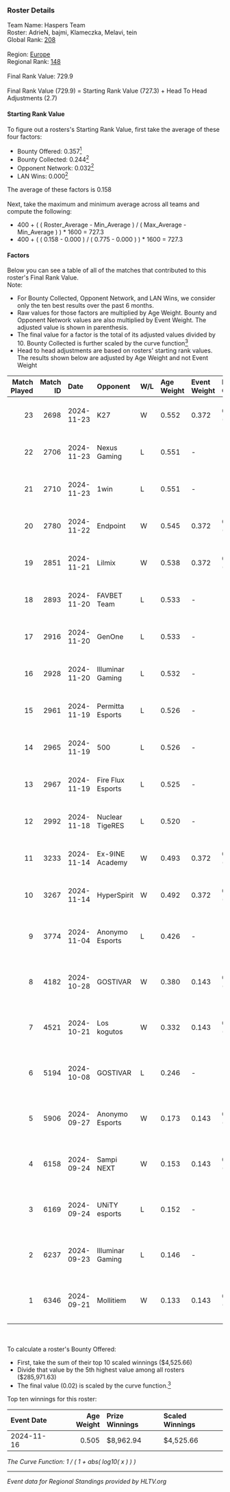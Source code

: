 ### Roster Details<br />
Team Name: Haspers Team<br />
Roster: AdrieN, bajmi, Klameczka, Melavi, tein<br />
Global Rank: [208](../../standings_global_2025_02_28.md)<br />
<br />
Region: [Europe]( ../../standings_europe_2025_02_28.md)<br />
Regional Rank: [148]( ../../standings_europe_2025_02_28.md)<br />
<br />
Final Rank Value:  729.9<br />
<br />
Final Rank Value (729.9) = Starting Rank Value (727.3) + Head To Head Adjustments (2.7)<br />

#### Starting Rank Value<br />
To figure out a rosters's Starting Rank Value, first take the average of these four factors:<br />
- Bounty Offered: 0.357[<sup>1</sup>](#table2)
- Bounty Collected: 0.244[<sup>2</sup>](#table1)
- Opponent Network: 0.032[<sup>2</sup>](#table1)
- LAN Wins: 0.000[<sup>2</sup>](#table1)

The average of these factors is 0.158<br />
<br />
Next, take the maximum and minimum average across all teams and compute the following:<br />
- 400 + ( ( Roster_Average - Min_Average ) / ( Max_Average - Min_Average ) ) * 1600 = 727.3
- 400 + ( ( 0.158 - 0.000 ) / ( 0.775 - 0.000 ) ) * 1600 = 727.3


#### Factors<br />
Below you can see a table of all of the matches that contributed to this roster's Final Rank Value.<br />
Note:<br />

- For Bounty Collected, Opponent Network, and LAN Wins, we consider only the ten best results over the past 6 months.
- Raw values for those factors are multiplied by Age Weight. Bounty and Opponent Network values are also multiplied by Event Weight. The adjusted value is shown in parenthesis.
- The final value for a factor is the total of its adjusted values divided by 10. Bounty Collected is further scaled by the curve function[<sup>3</sup>](#curveFunction)
- Head to head adjustments are based on rosters' starting rank values. The results shown below are adjusted by Age Weight and not Event Weight
<span id="table1"></span><br />


| Match Played | Match ID | Date       | Opponent          | W/L | Age Weight | Event Weight | Bounty Collected | Opponent Network | LAN Wins  | H2H Adj. | Roster                                 |
| -: | -: | :- | :- | :- | :- | :- | :- | :- | :- | -: | :- |
|           23 |     2698 | 2024-11-23 | K27               | W   | 0.552      | 0.372        | 0.010 (0.002)    | 0.634 (0.130)    | 0 (0.000) |    12.85 | AdrieN, bajmi, Klameczka, Melavi, tein |
|           22 |     2706 | 2024-11-23 | Nexus Gaming      | L   | 0.551      | -            | -                | -                | -         |    -1.54 | AdrieN, bajmi, Klameczka, Melavi, tein |
|           21 |     2710 | 2024-11-23 | 1win              | L   | 0.551      | -            | -                | -                | -         |    -7.27 | AdrieN, bajmi, Klameczka, Melavi, tein |
|           20 |     2780 | 2024-11-22 | Endpoint          | W   | 0.545      | 0.372        | 0.010 (0.002)    | 0.417 (0.085)    | 0 (0.000) |     9.95 | AdrieN, bajmi, Klameczka, Melavi, tein |
|           19 |     2851 | 2024-11-21 | Lilmix            | W   | 0.538      | 0.372        | 0.001 (0.000)    | 0.141 (0.028)    | 0 (0.000) |     6.29 | AdrieN, bajmi, Klameczka, Melavi, tein |
|           18 |     2893 | 2024-11-20 | FAVBET Team       | L   | 0.533      | -            | -                | -                | -         |    -3.76 | AdrieN, bajmi, Klameczka, Melavi, tein |
|           17 |     2916 | 2024-11-20 | GenOne            | L   | 0.533      | -            | -                | -                | -         |    -4.90 | AdrieN, bajmi, Klameczka, Melavi, tein |
|           16 |     2928 | 2024-11-20 | Illuminar Gaming  | L   | 0.532      | -            | -                | -                | -         |    -5.55 | AdrieN, bajmi, Klameczka, Melavi, tein |
|           15 |     2961 | 2024-11-19 | Permitta Esports  | L   | 0.526      | -            | -                | -                | -         |    -6.79 | AdrieN, bajmi, Klameczka, Melavi, tein |
|           14 |     2965 | 2024-11-19 | 500               | L   | 0.526      | -            | -                | -                | -         |    -1.97 | AdrieN, bajmi, Klameczka, Melavi, tein |
|           13 |     2967 | 2024-11-19 | Fire Flux Esports | L   | 0.525      | -            | -                | -                | -         |    -3.15 | AdrieN, bajmi, Klameczka, Melavi, tein |
|           12 |     2992 | 2024-11-18 | Nuclear TigeRES   | L   | 0.520      | -            | -                | -                | -         |    -6.05 | AdrieN, bajmi, Klameczka, Melavi, tein |
|           11 |     3233 | 2024-11-14 | Ex-9INE Academy   | W   | 0.493      | 0.372        | 0.000 (0.000)    | 0.039 (0.007)    | 0 (0.000) |     4.40 | AdrieN, bajmi, Klameczka, Melavi, tein |
|           10 |     3267 | 2024-11-14 | HyperSpirit       | W   | 0.492      | 0.372        | 0.004 (0.001)    | 0.131 (0.024)    | 0 (0.000) |     6.48 | AdrieN, bajmi, Klameczka, Melavi, tein |
|            9 |     3774 | 2024-11-04 | Anonymo Esports   | L   | 0.426      | -            | -                | -                | -         |    -4.50 | AdrieN, bajmi, hfah, Klameczka, Markoś |
|            8 |     4182 | 2024-10-28 | GOSTIVAR          | W   | 0.380      | 0.143        | 0.000 (0.000)    | 0.035 (0.002)    | 0 (0.000) |     2.70 | AdrieN, bajmi, hfah, Klameczka, Markoś |
|            7 |     4521 | 2024-10-21 | Los kogutos       | W   | 0.332      | 0.143        | 0.038 (0.002)    | 0.572 (0.027)    | 0 (0.000) |     8.82 | AdrieN, bajmi, hfah, Klameczka, Markoś |
|            6 |     5194 | 2024-10-08 | GOSTIVAR          | L   | 0.246      | -            | -                | -                | -         |    -6.01 | AdrieN, bajmi, hfah, Klameczka, Markoś |
|            5 |     5906 | 2024-09-27 | Anonymo Esports   | W   | 0.173      | 0.143        | 0.046 (0.001)    | 0.792 (0.020)    | 0 (0.000) |     3.66 | AdrieN, bajmi, hfah, Klameczka, Markoś |
|            4 |     6158 | 2024-09-24 | Sampi NEXT        | W   | 0.153      | 0.143        | 0.000 (0.000)    | 0.027 (0.001)    | 0 (0.000) |     1.09 | AdrieN, bajmi, hfah, Klameczka, Markoś |
|            3 |     6169 | 2024-09-24 | UNiTY esports     | L   | 0.152      | -            | -                | -                | -         |    -1.41 | AdrieN, bajmi, hfah, Klameczka, Markoś |
|            2 |     6237 | 2024-09-23 | Illuminar Gaming  | L   | 0.146      | -            | -                | -                | -         |    -1.28 | AdrieN, bajmi, hfah, Klameczka, Markoś |
|            1 |     6346 | 2024-09-21 | Mollitiem         | W   | 0.133      | 0.143        | 0.000 (0.000)    | 0.000 (0.000)    | 0 (0.000) |     0.58 | AdrieN, bajmi, hfah, Klameczka, Markoś |

<br />
<span id="table2"></span><br />
To calculate a roster's Bounty Offered:<br />

- First, take the sum of their top 10 scaled winnings ($4,525.66)
- Divide that value by the 5th highest value among all rosters ($285,971.63)
- The final value (0.02) is scaled by the curve function.[<sup>3</sup>](#curveFunction)

Top ten winnings for this roster:<br />

| Event Date | Age Weight | Prize Winnings | Scaled Winnings |
| :- | -: | :- | :- |
| 2024-11-16 |      0.505 | $8,962.94      | $4,525.66       |


<span id="curveFunction"></span>_The Curve Function: 1 / ( 1 + abs( log10( x ) ) )_<br />

---
_Event data for Regional Standings provided by HLTV.org_<br />
